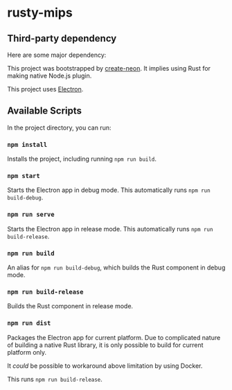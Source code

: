# rusty-mips

## Third-party dependency

Here are some major dependency:

This project was bootstrapped by [create-neon](https://www.npmjs.com/package/create-neon).
It implies using Rust for making native Node.js plugin.

This project uses [Electron](https://www.electronjs.org/).

## Available Scripts

In the project directory, you can run:

### `npm install`

Installs the project, including running `npm run build`.

### `npm start`

Starts the Electron app in debug mode.
This automatically runs `npm run build-debug`.

### `npm run serve`

Starts the Electron app in release mode.
This automatically runs `npm run build-release`.

### `npm run build`

An alias for `npm run build-debug`, which builds the Rust component in debug mode.

### `npm run build-release`

Builds the Rust component in release mode.

### `npm run dist`

Packages the Electron app for current platform.
Due to complicated nature of building a native Rust library,
it is only possible to build for current platform only.

It *could* be possible to workaround above limitation by using Docker.

This runs `npm run build-release`.

